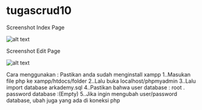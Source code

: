 # tugascrud10
Screenshot Index Page







![alt text](https://i.ibb.co/CQBm7NS/indexphp.png)









Screenshot Edit Page











![alt text](https://i.ibb.co/sJLbqd8/editphp.png)





Cara menggunakan :
Pastikan anda sudah menginstall xampp
1..Masukan file php ke xampp/htdocs/folder
2..Lalu buka localhost/phpmyadmin
3..Lalu import database arkademy.sql
4..Pastikan bahwa user database : root . password database :(Empty)
5..Jika ingin mengubah user/password database, ubah juga yang ada di koneksi php
